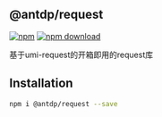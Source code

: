 @antdp/request
---

[![npm](https://img.shields.io/npm/v/@antdp/request.svg?maxAge=3600)](https://www.npmjs.com/package/@antdp/request)
[![npm download](https://img.shields.io/npm/dm/@antdp/request.svg?style=flat)](https://www.npmjs.com/package/@antdp/request)

基于umi-request的开箱即用的request库

## Installation

```bash
npm i @antdp/request --save
```
